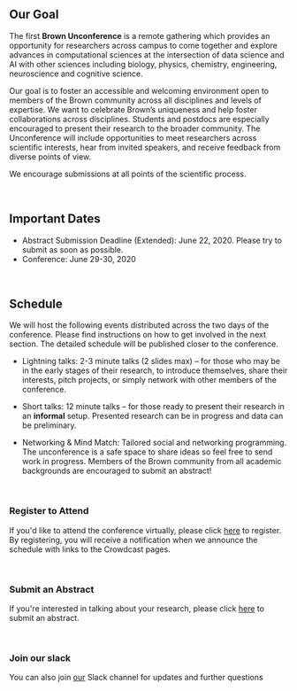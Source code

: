 ## Our Goal  

The first **Brown Unconference** is a remote gathering which provides an opportunity for researchers across campus to come together and explore advances in computational sciences at the intersection of data science and AI with other sciences including biology, physics, chemistry, engineering,  neuroscience and cognitive science.

Our goal is to foster an accessible and welcoming environment open to members of the Brown community across all disciplines and levels of expertise. We want to celebrate Brown’s uniqueness and help foster collaborations across disciplines.  Students and postdocs are especially encouraged to present their research to the broader community. The Unconference will include opportunities to meet researchers across scientific interests, hear from invited speakers, and receive feedback from diverse points of view.

We encourage submissions at all points of the scientific process.

&nbsp;

## Important Dates


* Abstract Submission Deadline (Extended): June 22, 2020. Please try to submit as soon as possible. 
* Conference: June 29-30, 2020

&nbsp;

## Schedule 

We will host the following events distributed across the two days of the conference. Please find instructions on how to get involved in the next section. The detailed schedule will be published closer to the conference. 

* Lightning talks: 2-3 minute talks (2 slides max) – for those who may be in the early stages of their research, to introduce themselves, share their interests, pitch projects, or simply network with other members of the conference.

* Short talks: 12 minute talks – for those ready to present their research in an **informal** setup. Presented research can be in progress and data can be preliminary.


* Networking & Mind Match: Tailored social and networking programming.
The unconference is a safe space to share ideas so feel free to send work in progress. Members of the Brown community from all academic backgrounds are encouraged to submit an abstract!

&nbsp;

### Register to Attend
If you'd like to attend the conference virtually, please click [here](https://forms.gle/KWE3hSjzj956bLUa8) to register. By registering, you will receive a notification when we announce the schedule with links to the Crowdcast pages.

&nbsp;

### Submit an Abstract 
If you're interested in talking about your research, please click [here](https://forms.gle/MFgdotPbG68vgyMA6) to submit an abstract.

&nbsp;

### Join our slack 
You can also join [our](https://innovation-carney.slack.com/archives/C0158NZ6CCQ) Slack channel for updates and further questions


  


    